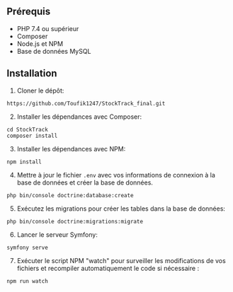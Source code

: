 ## Prérequis

- PHP 7.4 ou supérieur
- Composer
- Node.js et NPM
- Base de données MySQL

## Installation

1. Cloner le dépôt:

```
https://github.com/Toufik1247/StockTrack_final.git
```

2. Installer les dépendances avec Composer:

```
cd StockTrack
composer install
```


3. Installer les dépendances avec NPM:

```
npm install
```


4. Mettre à jour le fichier `.env` avec vos informations de connexion à la base de données et créer la base de données.

```
php bin/console doctrine:database:create
```

5. Exécutez les migrations pour créer les tables dans la base de données:

```
php bin/console doctrine:migrations:migrate
```


6. Lancer le serveur Symfony:

```
symfony serve
```


7. Exécuter le script NPM "watch" pour surveiller les modifications de vos fichiers et recompiler automatiquement le code si nécessaire :

```
npm run watch
```
